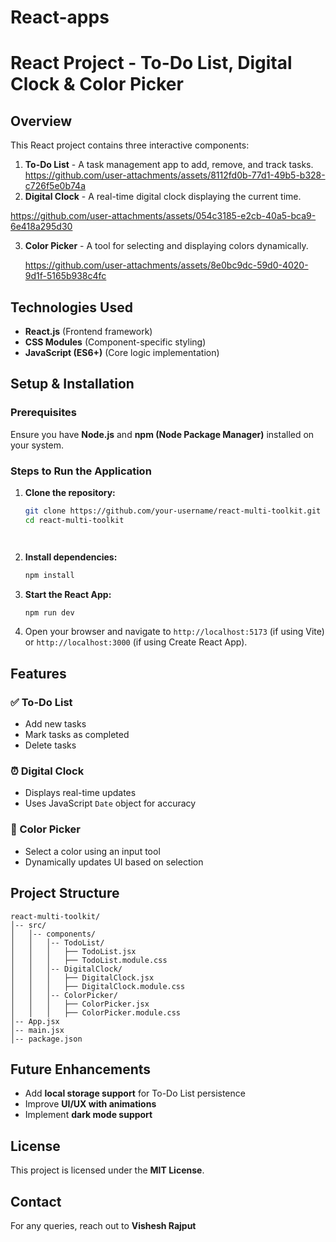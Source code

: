 # React-apps
# React Project - To-Do List, Digital Clock & Color Picker

## Overview
This React project contains three interactive components:
1. **To-Do List** - A task management app to add, remove, and track tasks.
   https://github.com/user-attachments/assets/8112fd0b-77d1-49b5-b328-c726f5e0b74a
2. **Digital Clock** - A real-time digital clock displaying the current time.

https://github.com/user-attachments/assets/054c3185-e2cb-40a5-bca9-6e418a295d30


   
3. **Color Picker** - A tool for selecting and displaying colors dynamically.



   https://github.com/user-attachments/assets/8e0bc9dc-59d0-4020-9d1f-5165b938c4fc

## Technologies Used
- **React.js** (Frontend framework)
- **CSS Modules** (Component-specific styling)
- **JavaScript (ES6+)** (Core logic implementation)

## Setup & Installation
### Prerequisites




Ensure you have **Node.js** and **npm (Node Package Manager)** installed on your system.

### Steps to Run the Application
1. **Clone the repository:**
   ```sh
   git clone https://github.com/your-username/react-multi-toolkit.git
   cd react-multi-toolkit




   ```
2. **Install dependencies:**
   ```sh
   npm install
   ```
3. **Start the React App:**
   ```sh
   npm run dev
   ```
4. Open your browser and navigate to `http://localhost:5173` (if using Vite) or `http://localhost:3000` (if using Create React App).

## Features
### ✅ To-Do List
- Add new tasks
- Mark tasks as completed
- Delete tasks

### ⏰ Digital Clock
- Displays real-time updates
- Uses JavaScript `Date` object for accuracy

### 🎨 Color Picker
- Select a color using an input tool
- Dynamically updates UI based on selection

## Project Structure
```
react-multi-toolkit/
│-- src/
│   │-- components/
│   │   │-- TodoList/
│   │   │   ├── TodoList.jsx
│   │   │   ├── TodoList.module.css
│   │   │-- DigitalClock/
│   │   │   ├── DigitalClock.jsx
│   │   │   ├── DigitalClock.module.css
│   │   │-- ColorPicker/
│   │   │   ├── ColorPicker.jsx
│   │   │   ├── ColorPicker.module.css
│-- App.jsx
│-- main.jsx
│-- package.json
```

## Future Enhancements
- Add **local storage support** for To-Do List persistence
- Improve **UI/UX with animations**
- Implement **dark mode support**

## License
This project is licensed under the **MIT License**.

## Contact
For any queries, reach out to **Vishesh Rajput**  


